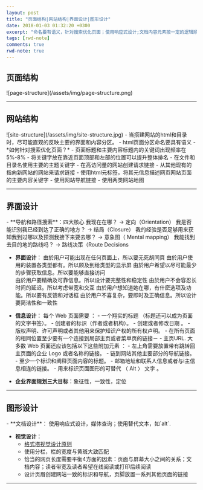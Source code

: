 ```yaml
---
layout: post
title: "页面结构|网站结构|界面设计|图形设计"
date: 2018-01-03 01:32:20 +0300
excerpt: "命名要有语义，针对搜索优化页面；使用响应式设计;文档内容元素按一定的逻辑顺序排列;格式塔视觉设计原则......"
tags: [rwd-note]
comments: true
rwd-note: true
---
```


<h2 id="Page-Structure">页面结构</h2>
![page-structure](/assets/img/page-structure.png)

---
<h2 id="site-Structure">网站结构</h2>
![site-structure](/assets/img/site-structure.jpg)
- 当搭建网站的html和目录时，尽可能直观的反映主要的界面和内容分区。
- html页面分区命名要具有语义
- *如何针对搜索优化页面？*
	- 页面标题和主要内容标题内的关键词出现频率在5%-8%
	- 将关键字放在靠近页面顶部和左部的位置可以提升整体排名
	- 在文件和目录名使用主要的主题关键字
	- 在高访问量的网站创建请求链接
	- 从其他现有的指向新网站的网站来请求链接
	- 使用html元标签，将其元信息描述网页网站页面的主要内容关键字
	- 使用网站导航链接
	- 使用两类网站地图

---

<h2 id="Interface-Design">界面设计</h2>
- **导航和路径搜索**：四大核心
	我现在在哪？ → 定向（Orientation）
	我是否能识别我已经到达了正确的地方？ → 结局（Closure）
	我的经验是否足够用来获知我到过哪以及预测我接下来要去哪？ → 意象图（ Mental mapping）
	我能找到去目的地的路线吗？ → 路线决策（Route Decisions 
	
- **界面设计**：
	由於用户可能出现在任何页面上，所以要无死胡同頁
	由於用户使用的装置各类型都有。所以顾及到给类型的显示屏 
	由於用户希望以尽可能最少的步骤获取信息。所以要能够直接访问  
	由於用户要精确及可靠信息。所以设计要完整性和稳定性
	由於用户不会容忍长时间的延迟。所以考虑带宽和交互
	由於用户想知道她在哪，有什麽选项及功能。所以要有反馈和对话框
	由於用户不喜复杂，要即时及正确信息。所以设计要简洁性和一致性
	
- **信息设计**：
	每个 Web 页面需要 ：
		- 一个翔实的标题 （标题还可以成为页面的文字书签）。
		- 创建者的标识（作者或者机构）。
		- 创建或者修改日期 。
		- 版权声明、许可声明或者其他用来保护知识产权的所有权卢明。
		- 在所有页面的相同位置至少要有一个连接到局部主页或者菜单页的链接－
		- 主页URL.
	大多数 Web 页面还应该包括以下这些附加元素 ：
		- 左上角需要放置带有跳转回主页面的企业 Logo 或者名称的链接。
		- 链到网站其他主要部分的导航链接。
		- 至少一个标识和阐释页面内容的标题。
		- 邮箱地址和联系人信息或者与i主信息相连的链接。
		- 用来标识页面图形的可替代 （ Alt 〉 文字 。

		
- **企业界面规划三大目标**：象征性，一致性，定位

---

<h2 id="Graphic-Design">图形设计</h2>
- **文档设计**：
	使用响应式设计，媒体查询；使用替代文本，如`alt`.
	
- **视觉设计**：
	- [格式塔视觉设计原则](https://www.jianshu.com/p/bd451e10d3b3)
	- 使用分栏，栏的宽度与黄斑大致匹配
	- 恰当的网页长度需要平衡4方面的因素：页面与屏幕大小之间的关系；文档内容；读者带宽及读者希望在线阅读或打印后续阅读
	- 设计页眉创建网站一致的标识和导航，页脚放置一系列其他页面的链接
	
---	
	
	
